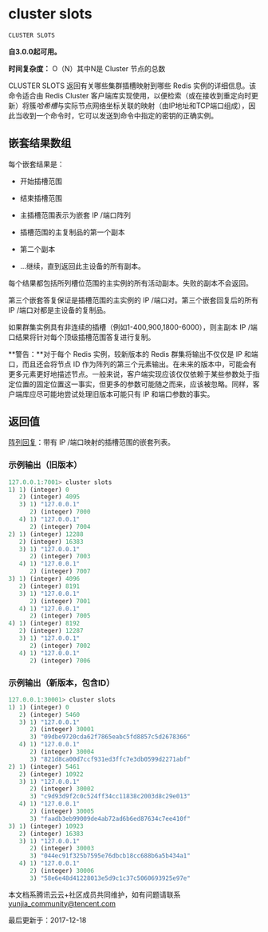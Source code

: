 # cluster slots

```javascript
CLUSTER SLOTS
```

**自3.0.0起可用。**

**时间复杂度：** O（N）其中N是 Cluster 节点的总数

CLUSTER SLOTS 返回有关哪些集群插槽映射到哪些 Redis 实例的详细信息。该命令适合由 Redis Cluster 客户端库实现使用，以便检索（或在接收到重定向时更新）将簇*哈希槽*与实际节点网络坐标关联的映射（由IP地址和TCP端口组成），因此当收到一个命令时，它可以发送到命令中指定的密钥的正确实例。

## 嵌套结果数组

每个嵌套结果是：

- 开始插槽范围

- 结束插槽范围

- 主插槽范围表示为嵌套 IP /端口阵列

- 插槽范围的主复制品的第一个副本

- 第二个副本

- ...继续，直到返回此主设备的所有副本。

每个结果都包括所列槽位范围的主实例的所有活动副本。失败的副本不会返回。

第三个嵌套答复保证是插槽范围的主实例的 IP /端口对。第三个嵌套回复后的所有 IP /端口对都是主设备的复制品。

如果群集实例具有非连续的插槽（例如1-400,900,1800-6000），则主副本 IP /端口结果将针对每个顶级插槽范围答复进行复制。

**警告：**对于每个 Redis 实例，较新版本的 Redis 群集将输出不仅仅是 IP 和端口，而且还会将节点 ID 作为阵列的第三个元素输出。在未来的版本中，可能会有更多元素更好地描述节点。一般来说，客户端实现应该仅仅依赖于某些参数处于指定位置的固定位置这一事实，但更多的参数可能随之而来，应该被忽略。同样，客户端库应尽可能地尝试处理旧版本可能只有 IP 和端口参数的事实。

## 返回值

[阵列回复](https://redis.io/topics/protocol#array-reply)：带有 IP /端口映射的插槽范围的嵌套列表。

### 示例输出（旧版本）

```javascript
127.0.0.1:7001> cluster slots
1) 1) (integer) 0
   2) (integer) 4095
   3) 1) "127.0.0.1"
      2) (integer) 7000
   4) 1) "127.0.0.1"
      2) (integer) 7004
2) 1) (integer) 12288
   2) (integer) 16383
   3) 1) "127.0.0.1"
      2) (integer) 7003
   4) 1) "127.0.0.1"
      2) (integer) 7007
3) 1) (integer) 4096
   2) (integer) 8191
   3) 1) "127.0.0.1"
      2) (integer) 7001
   4) 1) "127.0.0.1"
      2) (integer) 7005
4) 1) (integer) 8192
   2) (integer) 12287
   3) 1) "127.0.0.1"
      2) (integer) 7002
   4) 1) "127.0.0.1"
      2) (integer) 7006
```

### 示例输出（新版本，包含ID）

```javascript
127.0.0.1:30001> cluster slots
1) 1) (integer) 0
   2) (integer) 5460
   3) 1) "127.0.0.1"
      2) (integer) 30001
      3) "09dbe9720cda62f7865eabc5fd8857c5d2678366"
   4) 1) "127.0.0.1"
      2) (integer) 30004
      3) "821d8ca00d7ccf931ed3ffc7e3db0599d2271abf"
2) 1) (integer) 5461
   2) (integer) 10922
   3) 1) "127.0.0.1"
      2) (integer) 30002
      3) "c9d93d9f2c0c524ff34cc11838c2003d8c29e013"
   4) 1) "127.0.0.1"
      2) (integer) 30005
      3) "faadb3eb99009de4ab72ad6b6ed87634c7ee410f"
3) 1) (integer) 10923
   2) (integer) 16383
   3) 1) "127.0.0.1"
      2) (integer) 30003
      3) "044ec91f325b7595e76dbcb18cc688b6a5b434a1"
   4) 1) "127.0.0.1"
      2) (integer) 30006
      3) "58e6e48d41228013e5d9c1c37c5060693925e97e"
```

本文档系腾讯云云+社区成员共同维护，如有问题请联系 yunjia_community@tencent.com

最后更新于：2017-12-18